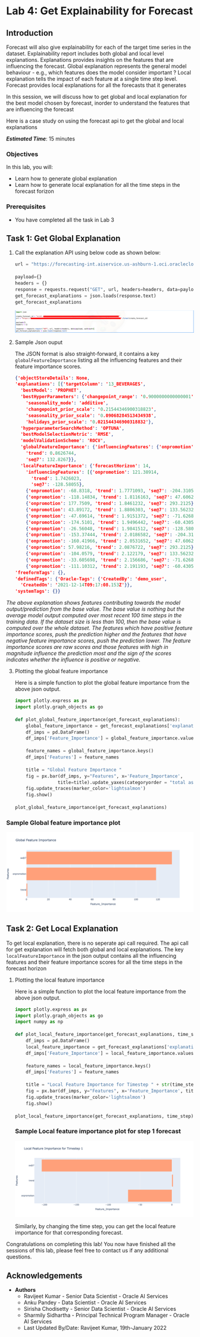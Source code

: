 # Lab 4: Get Explainability for Forecast

## Introduction

Forecast will also give explainability for each of the target time series in the dataset. Explainability report includes both global and local level explanations. Explanations provides insights on the features that are influencing the forecast. Global explanation represents the general model behaviour - e.g., which features does the model consider important ? Local explanation tells the impact of each feature at a single time step level. Forecast provides local explanations for all the forecasts that it generates

In this session, we will discuss how to get global and local explanation for the best model chosen by forecast, inorder to understand the features that are influencing the forecast

Here is a case study on using the forecast api to get the global and local explanations

***Estimated Time***: 15 minutes

### Objectives
In this lab, you will:
* Learn how to generate global explanation
* Learn how to generate local explanation for all the time steps in the forecast forizon

### Prerequisites
* You have completed all the task in Lab 3

## Task 1: Get Global Explanation

1. Call the explanation API using below code as shown below:
    ```Python
    url = "https://forecasting-int.aiservice.us-ashburn-1.oci.oraclecloud.com/20220101/forecasts/{}/explanations/".format(create_forecast_id)

    payload={}
    headers = {}
    response = requests.request("GET", url, headers=headers, data=payload, auth=auth)
    get_forecast_explanations = json.loads(response.text)
    get_forecast_explanations
    ```

    ![Explanation API Call](images/lab4-task1-explanation-api.png " ")

    
2. Sample Json ouput

    The JSON format is also straight-forward, it contains a key `globalFeatureImportance` listing all the influencing features and their feature importance scores. 

    ```Json
    {'objectStoreDetails': None,
    'explanations': [{'targetColumn': '13_BEVERAGES',
      'bestModel': 'PROPHET',
      'bestHyperParameters': {'changepoint_range': '0.9000000000000001',
        'seasonality_mode': 'additive',
        'changepoint_prior_scale': '0.21544346900318823',
        'seasonality_prior_scale': '0.09068284513434938',
        'holidays_prior_scale': '0.021544346900318832'},
      'hyperparameterSearchMethod': 'OPTUNA',
      'bestModelSelectionMetric': 'RMSE',
      'modelValidationScheme': 'ROCV',
      'globalFeatureImportance': {'influencingFeatures': {'onpromotion': 118.36533,
        'trend': 0.8626744,
        'se@7': 132.8267}},
      'localFeatureImportance': {'forecastHorizon': 14,
        'influencingFeatures': [{'onpromotion': 121.38914,
          'trend': 1.7426023,
          'se@7': -128.58055},
        {'onpromotion': -68.8318, 'trend': 1.7771093, 'se@7': -204.31053},
        {'onpromotion': -118.14834, 'trend': 1.8116163, 'se@7': 47.606293},
        {'onpromotion': 177.7509, 'trend': 1.8461232, 'se@7': 293.2125},
        {'onpromotion': 43.89172, 'trend': 1.8806303, 'se@7': 133.56232},
        {'onpromotion': -47.69614, 'trend': 1.9151372, 'se@7': -71.62683},
        {'onpromotion': -174.5101, 'trend': 1.9496442, 'se@7': -60.430515},
        {'onpromotion': -26.56048, 'trend': 1.9841512, 'se@7': -128.58055},
        {'onpromotion': -153.37444, 'trend': 2.0186582, 'se@7': -204.31053},
        {'onpromotion': -160.41966, 'trend': 2.0531652, 'se@7': 47.606293},
        {'onpromotion': 57.98216, 'trend': 2.0876722, 'se@7': 293.2125},
        {'onpromotion': -104.0579, 'trend': 2.122179, 'se@7': 133.56232},
        {'onpromotion': -33.605698, 'trend': 2.156686, 'se@7': -71.62683},
        {'onpromotion': -111.10312, 'trend': 2.191193, 'se@7': -60.430515}]}}],
    'freeformTags': {},
    'definedTags': {'Oracle-Tags': {'CreatedBy': 'demo_user',
      'CreatedOn': '2021-12-14T09:17:08.153Z'}},
    'systemTags': {}}
    ```
*The above explanation shows features contributing towards the model output/prediction from the base value. The base value is nothing but the average model output computed over most recent 100 time steps in the training data. If the dataset size is less than 100, then the base value is computed over the whole dataset. The features which have positive feature importance scores, push the prediction higher and the features that have negative feature importance scores, push the prediction lower. The feature importance scores are raw scores and those features with high in magnitude influence the prediction most and the sign of the scores indicates whether the influence is positive or negative.*

3. Plotting the global feature importance 

    Here is a simple function to plot the global feature importance from the above json output.

    ```Python
    import plotly.express as px
    import plotly.graph_objects as go

    def plot_global_feature_importance(get_forecast_explanations):
        global_feature_importance = get_forecast_explanations['explanations'][0]['globalFeatureImportance']['influencingFeatures']
        df_imps = pd.DataFrame()
        df_imps['Feature_Importance'] = global_feature_importance.values()

        feature_names = global_feature_importance.keys()
        df_imps['Features'] = feature_names

        title = "Global Feature Importance "
        fig = px.bar(df_imps, y="Features", x='Feature_Importance', 
                    title=title).update_yaxes(categoryorder = "total ascending")
        fig.update_traces(marker_color='lightsalmon')
        fig.show()

    plot_global_feature_importance(get_forecast_explanations)
    ```

  ### Sample Global feature importance plot

  ![Global Feature Importance ](images/lab4-task1-global-feature-importance.png)

## Task 2: Get Local Explanation

  To get local explanation, there is no seperate api call required. The api call for get explanation will fetch both global and local explanations.
  The key `localFeatureImportance` in the json output contains all the influencing features and their feature importance scores for all the time steps in the forecast horizon

1. Plotting the local feature importance 

    Here is a simple function to plot the local feature importance from the above json output.

    ```Python
    import plotly.express as px
    import plotly.graph_objects as go
    import numpy as np

    def plot_local_feature_importance(get_forecast_explanations, time_step):
        df_imps = pd.DataFrame()
        local_feature_importance = get_forecast_explanations['explanations'][t]['localFeatureImportance']['influencingFeatures'][time_step]
        df_imps['Feature_Importance'] = local_feature_importance.values()

        feature_names = local_feature_importance.keys()
        df_imps['Features'] = feature_names

        title = "Local Feature Importance for Timestep " + str(time_step)
        fig = px.bar(df_imps, y="Features", x='Feature_Importance', title=title)
        fig.update_traces(marker_color='lightsalmon')
        fig.show()

    plot_local_feature_importance(get_forecast_explanations, time_step)
    ```

    ### Sample Local feature importance plot for step 1 forecast

    ![Local Feature Importance for step 1 forecast](images/lab4-task2-local-feature-importance.png)

    Similarly, by changing the time step, you can get the local feature importance for that corresponding forecast.

Congratulations on completing this lab! You now have finished all the sessions of this lab, please feel free to contact us if any additional questions.


## Acknowledgements
* **Authors**
    * Ravijeet Kumar - Senior Data Scientist - Oracle AI Services
    * Anku Pandey - Data Scientist - Oracle AI Services
    * Sirisha Chodisetty - Senior Data Scientist - Oracle AI Services
    * Sharmily Sidhartha - Principal Technical Program Manager - Oracle AI Services
    * Last Updated By/Date: Ravijeet Kumar, 19th-January 2022
